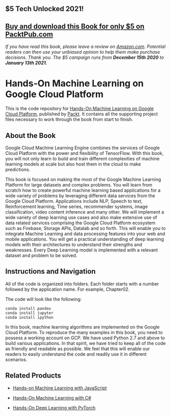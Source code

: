 ## $5 Tech Unlocked 2021!
[Buy and download this Book for only $5 on PacktPub.com](https://www.packtpub.com/product/hands-on-machine-learning-on-google-cloud-platform/9781788393485)
-----
*If you have read this book, please leave a review on [Amazon.com](https://www.amazon.com/gp/product/1788393481).     Potential readers can then use your unbiased opinion to help them make purchase decisions. Thank you. The $5 campaign         runs from __December 15th 2020__ to __January 13th 2021.__*

# Hands-On Machine Learning on Google Cloud Platform
This is the code repository for [Hands-On Machine Learning on Google Cloud Platform](https://www.packtpub.com/big-data-and-business-intelligence/machine-learning-google-cloud-platform?utm_source=github&utm_medium=repository&utm_campaign=9781788393485), published by [Packt](https://www.packtpub.com/?utm_source=github). It contains all the supporting project files necessary to work through the book from start to finish.
## About the Book
Google Cloud Machine Learning Engine combines the services of Google Cloud Platform with the power and flexibility of TensorFlow. With this book, you will not only learn to build and train different complexities of machine learning models at scale but also host them in the cloud to make predictions.

This book is focused on making the most of the Google Machine Learning Platform for large datasets and complex problems. You will learn from scratch how to create powerful machine learning based applications for a wide variety of problems by leveraging different data services from the Google Cloud Platform. Applications include NLP, Speech to text, Reinforcement learning, Time series, recommender systems, image classification, video content inference and many other. We will implement a wide variety of deep learning use cases and also make extensive use of data related services comprising the Google Cloud Platform ecosystem such as Firebase, Storage APIs, Datalab and so forth. This will enable you to integrate Machine Learning and data processing features into your web and mobile applications. You will get a practical understanding of deep learning models with their architectures to understand their strengths and weaknesses. Every Deep Learning model is implemented with a relevant dataset and problem to be solved.


## Instructions and Navigation
All of the code is organized into folders. Each folder starts with a number followed by the application name. For example, Chapter02.



The code will look like the following:
```
conda install pandas
conda install jupyter
conda install ipython
```

In this book, machine learning algorithms are implemented on the Google Cloud Platform.
To reproduce the many examples in this book, you need to possess a working account on
GCP. We have used Python 2.7 and above to build various applications. In that spirit, we
have tried to keep all of the code as friendly and readable as possible. We feel that this will
enable our readers to easily understand the code and readily use it in different scenarios.

## Related Products
* [Hands-on Machine Learning with JavaScript](https://www.packtpub.com/big-data-and-business-intelligence/hands-machine-learning-javascript?utm_source=github&utm_medium=repository&utm_campaign=9781788998246)

* [Hands-On Machine Learning with C#](https://www.packtpub.com/big-data-and-business-intelligence/hands-machine-learning-c?utm_source=github&utm_medium=repository&utm_campaign=9781788994941)

* [Hands-On Deep Learning with PyTorch](https://www.packtpub.com/big-data-and-business-intelligence/hands-deep-learning-pytorch?utm_source=github&utm_medium=repository&utm_campaign=9781788834131)


